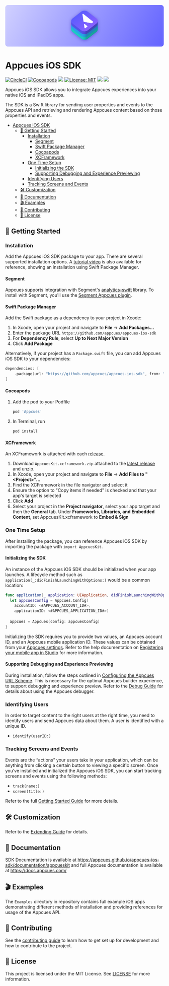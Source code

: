 ![AppcuesKit](https://raw.githubusercontent.com/appcues/appcues-ios-sdk/main/Sources/AppcuesKit/AppcuesKit.docc/banner%402x.png)

# Appcues iOS SDK

[![CircleCI](https://dl.circleci.com/status-badge/img/gh/appcues/appcues-ios-sdk/tree/main.svg?style=shield)](https://dl.circleci.com/status-badge/redirect/gh/appcues/appcues-ios-sdk/tree/main)
[![Cocoapods](https://img.shields.io/cocoapods/v/Appcues)](https://cocoapods.org/pods/Appcues)
[![](https://img.shields.io/badge/-documentation-informational)](https://appcues.github.io/appcues-ios-sdk/documentation/appcueskit)
[![License: MIT](https://img.shields.io/badge/license-MIT-green.svg)](https://github.com/appcues/appcues-ios-sdk/blob/main/LICENSE)
[![](https://img.shields.io/endpoint?url=https%3A%2F%2Fswiftpackageindex.com%2Fapi%2Fpackages%2Fappcues%2Fappcues-ios-sdk%2Fbadge%3Ftype%3Dplatforms)](https://swiftpackageindex.com/appcues/appcues-ios-sdk)
[![](https://img.shields.io/endpoint?url=https%3A%2F%2Fswiftpackageindex.com%2Fapi%2Fpackages%2Fappcues%2Fappcues-ios-sdk%2Fbadge%3Ftype%3Dswift-versions)](https://swiftpackageindex.com/appcues/appcues-ios-sdk)

Appcues iOS SDK allows you to integrate Appcues experiences into your native iOS and iPadOS apps.

The SDK is a Swift library for sending user properties and events to the Appcues API and retrieving and rendering Appcues content based on those properties and events.

- [Appcues iOS SDK](#appcues-ios-sdk)
  - [🚀 Getting Started](#-getting-started)
    - [Installation](#installation)
      - [Segment](#segment)
      - [Swift Package Manager](#swift-package-manager)
      - [Cocoapods](#cocoapods)
      - [XCFramework](#xcframework)
    - [One Time Setup](#one-time-setup)
      - [Initializing the SDK](#initializing-the-sdk)
      - [Supporting Debugging and Experience Previewing](#supporting-debugging-and-experience-previewing)
    - [Identifying Users](#identifying-users)
    - [Tracking Screens and Events](#tracking-screens-and-events)
  - [🛠 Customization](#-customization)
  - [📝 Documentation](#-documentation)
  - [🎬 Examples](#-examples)
  - [👷 Contributing](#-contributing)
  - [📄 License](#-license)

## 🚀 Getting Started

### Installation

Add the Appcues iOS SDK package to your app. There are several supported installation options. A [tutorial video](https://appcues.wistia.com/medias/m47az4z63o) is also available for reference, showing an installation using Swift Package Manager.

#### Segment

Appcues supports integration with Segment's [analytics-swift](https://github.com/segmentio/analytics-swift) library. To install with Segment, you'll use the [Segment Appcues plugin](https://github.com/appcues/segment-appcues-ios).

#### Swift Package Manager

Add the Swift package as a dependency to your project in Xcode:

1. In Xcode, open your project and navigate to **File** → **Add Packages…**
2. Enter the package URL `https://github.com/appcues/appcues-ios-sdk`
3. For **Dependency Rule**, select **Up to Next Major Version**
4. Click **Add Package**

Alternatively, if your project has a `Package.swift` file, you can add Appcues iOS SDK to your dependencies:

```swift
dependencies: [
    .package(url: "https://github.com/appcues/appcues-ios-sdk", from: "2.0.0"),
]
```

#### Cocoapods

1. Add the pod to your Podfile
    ```rb
    pod 'Appcues'
    ```
2. In Terminal, run
   ```sh
   pod install
   ```

#### XCFramework

An XCFramework is attached with each [release](https://github.com/appcues/appcues-ios-sdk/releases).

1. Download `AppcuesKit.xcframework.zip` attached to the [latest release](https://github.com/appcues/appcues-ios-sdk/releases) and unzip.
2. In Xcode, open your project and navigate to **File** → **Add Files to "\<Project\>"…**
3. Find the XCFramework in the file navigator and select it
4. Ensure the option to "Copy items if needed" is checked and that your app's target is selected
5. Click **Add**
6. Select your project in the **Project navigator**, select your app target and then the **General** tab. Under **Frameworks, Libraries, and Embedded Content**, set AppcuesKit.xcframework to **Embed & Sign**

### One Time Setup

After installing the package, you can reference Appcues iOS SDK by importing the package with `import AppcuesKit`.

#### Initializing the SDK

An instance of the Appcues iOS SDK should be initialized when your app launches. A lifecycle method such as `application(_:didFinishLaunchingWithOptions:)` would be a common location:

```swift
func application(_ application: UIApplication, didFinishLaunchingWithOptions launchOptions: [UIApplication.LaunchOptionsKey: Any]?) -> Bool {
  let appcuesConfig = Appcues.Config(
    accountID: <#APPCUES_ACCOUNT_ID#>,
    applicationID: <#APPCUES_APPLICATION_ID#>)
    
  appcues = Appcues(config: appcuesConfig)
}
```

Initializing the SDK requires you to provide two values, an Appcues account ID, and an Appcues mobile application ID. These values can be obtained from your [Appcues settings](https://studio.appcues.com/settings/account). Refer to the help documentation on [Registering your mobile app in Studio](https://docs.appcues.com/article/848-registering-your-mobile-app-in-studio) for more information.

#### Supporting Debugging and Experience Previewing

During installation, follow the steps outlined in [Configuring the Appcues URL Scheme](https://appcues.github.io/appcues-ios-sdk/documentation/appcueskit/urlschemeconfiguring). This is necessary for the optimal Appcues builder experience, to support debugging and experience preview. Refer to the [Debug Guide](https://appcues.github.io/appcues-ios-sdk/documentation/appcueskit/debugging) for details about using the Appcues debugger.

### Identifying Users

In order to target content to the right users at the right time, you need to identify users and send Appcues data about them. A user is identified with a unique ID.

- `identify(userID:)`

### Tracking Screens and Events

Events are the “actions” your users take in your application, which can be anything from clicking a certain button to viewing a specific screen. Once you’ve installed and initialized the Appcues iOS SDK, you can start tracking screens and events using the following methods:

- `track(name:)`
- `screen(title:)`

Refer to the full [Getting Started Guide](https://appcues.github.io/appcues-ios-sdk/documentation/appcueskit/gettingstarted) for more details.

## 🛠 Customization

Refer to the [Extending Guide](https://appcues.github.io/appcues-ios-sdk/documentation/appcueskit/extending) for details.

## 📝 Documentation

SDK Documentation is available at https://appcues.github.io/appcues-ios-sdk/documentation/appcueskit and full Appcues documentation is available at https://docs.appcues.com/

## 🎬 Examples

The `Examples` directory in repository contains full example iOS apps demonstrating different methods of installation and providing references for usage of the Appcues API.

## 👷 Contributing

See the [contributing guide](https://github.com/appcues/appcues-ios-sdk/blob/main/CONTRIBUTING.md) to learn how to get set up for development and how to contribute to the project.

## 📄 License

This project is licensed under the MIT License. See [LICENSE](https://github.com/appcues/appcues-ios-sdk/blob/main/LICENSE) for more information.
